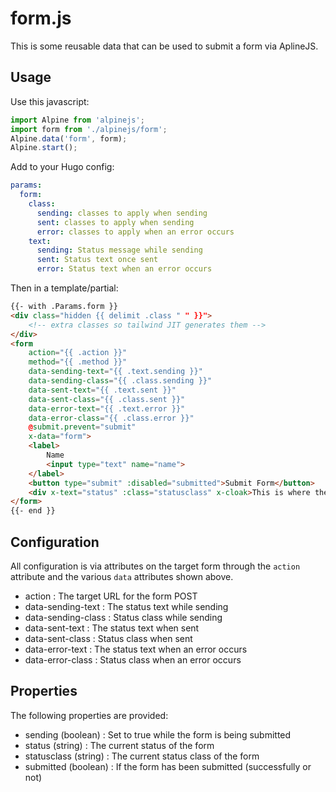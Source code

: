 # form.js

This is some reusable data that can be used to submit a form via AplineJS.

## Usage

Use this javascript:

```js
import Alpine from 'alpinejs';
import form from './alpinejs/form';
Alpine.data('form', form);
Alpine.start();
```

Add to your Hugo config:

```yaml
params:
  form:
    class:
      sending: classes to apply when sending
      sent: classes to apply when sending
      error: classes to apply when an error occurs
    text:
      sending: Status message while sending
      sent: Status text once sent
      error: Status text when an error occurs
```

Then in a template/partial:

```html
{{- with .Params.form }}
<div class="hidden {{ delimit .class " " }}">
    <!-- extra classes so tailwind JIT generates them -->
</div>
<form
    action="{{ .action }}"
    method="{{ .method }}"
    data-sending-text="{{ .text.sending }}"
    data-sending-class="{{ .class.sending }}"
    data-sent-text="{{ .text.sent }}"
    data-sent-class="{{ .class.sent }}"
    data-error-text="{{ .text.error }}"
    data-error-class="{{ .class.error }}"
    @submit.prevent="submit"
    x-data="form">
    <label>
        Name
        <input type="text" name="name">
    </label>
    <button type="submit" :disabled="submitted">Submit Form</button>
    <div x-text="status" :class="statusclass" x-cloak>This is where the status is shown</div>
</form>
{{- end }}
```

## Configuration

All configuration is via attributes on the target form through the `action` attribute and the various `data` attributes shown above.

* action : The target URL for the form POST
* data-sending-text : The status text while sending
* data-sending-class : Status class while sending
* data-sent-text : The status text when sent
* data-sent-class : Status class when sent
* data-error-text : The status text when an error occurs
* data-error-class : Status class when an error occurs

## Properties

The following properties are provided:

* sending (boolean) : Set to true while the form is being submitted
* status (string) : The current status of the form
* statusclass (string) : The current status class of the form
* submitted (boolean) : If the form has been submitted (successfully or not)
